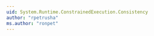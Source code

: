 ```yaml
---
uid: System.Runtime.ConstrainedExecution.Consistency
author: "rpetrusha"
ms.author: "ronpet"
---
```

